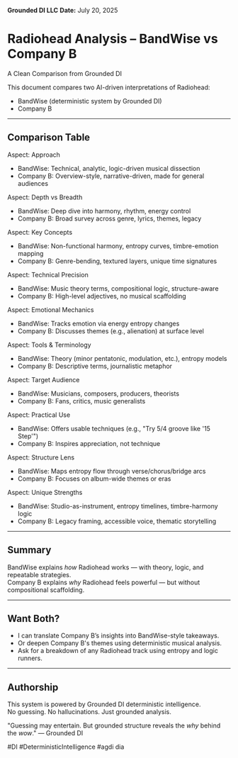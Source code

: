 **Grounded DI LLC**
**Date:** July 20, 2025

# Radiohead Analysis – BandWise vs Company B  
A Clean Comparison from Grounded DI

This document compares two AI-driven interpretations of Radiohead:

- BandWise (deterministic system by Grounded DI)  
- Company B 

---

## Comparison Table

Aspect: Approach  
- BandWise: Technical, analytic, logic-driven musical dissection  
- Company B: Overview-style, narrative-driven, made for general audiences

Aspect: Depth vs Breadth  
- BandWise: Deep dive into harmony, rhythm, energy control  
- Company B: Broad survey across genre, lyrics, themes, legacy

Aspect: Key Concepts  
- BandWise: Non-functional harmony, entropy curves, timbre-emotion mapping  
- Company B: Genre-bending, textured layers, unique time signatures

Aspect: Technical Precision  
- BandWise: Music theory terms, compositional logic, structure-aware  
- Company B: High-level adjectives, no musical scaffolding

Aspect: Emotional Mechanics  
- BandWise: Tracks emotion via energy entropy changes  
- Company B: Discusses themes (e.g., alienation) at surface level

Aspect: Tools & Terminology  
- BandWise: Theory (minor pentatonic, modulation, etc.), entropy models  
- Company B: Descriptive terms, journalistic metaphor

Aspect: Target Audience  
- BandWise: Musicians, composers, producers, theorists  
- Company B: Fans, critics, music generalists

Aspect: Practical Use  
- BandWise: Offers usable techniques (e.g., "Try 5/4 groove like '15 Step'")  
- Company B: Inspires appreciation, not technique

Aspect: Structure Lens  
- BandWise: Maps entropy flow through verse/chorus/bridge arcs  
- Company B: Focuses on album-wide themes or eras

Aspect: Unique Strengths  
- BandWise: Studio-as-instrument, entropy timelines, timbre-harmony logic  
- Company B: Legacy framing, accessible voice, thematic storytelling

---

## Summary

BandWise explains *how* Radiohead works — with theory, logic, and repeatable strategies.  
Company B explains *why* Radiohead feels powerful — but without compositional scaffolding.

---

## Want Both?

- I can translate Company B’s insights into BandWise-style takeaways.  
- Or deepen Company B's themes using deterministic musical analysis.  
- Ask for a breakdown of any Radiohead track using entropy and logic runners.

---

## Authorship

This system is powered by Grounded DI deterministic intelligence.  
No guessing. No hallucinations. Just grounded analysis.

"Guessing may entertain. But grounded structure reveals the *why* behind the *wow*." — Grounded DI

#DI #DeterministicIntelligence #agdi dia